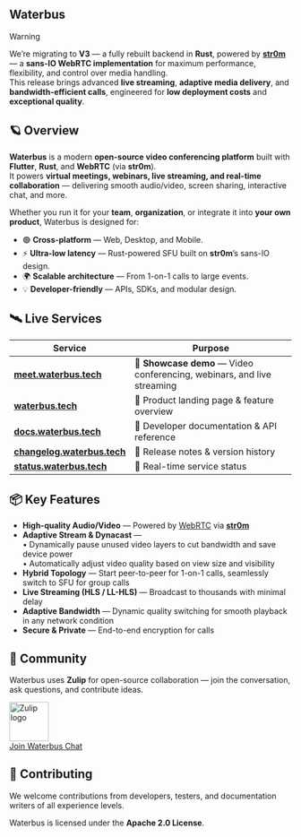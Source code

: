 ## Waterbus

> [!WARNING]
> We’re migrating to **V3** — a fully rebuilt backend in **Rust**, powered by [**str0m**](https://github.com/algesten/str0m) — a **sans-IO WebRTC implementation** for maximum performance, flexibility, and control over media handling.  
> This release brings advanced **live streaming**, **adaptive media delivery**, and **bandwidth-efficient calls**, engineered for **low deployment costs** and **exceptional quality**.

## 🪐 Overview

**Waterbus** is a modern **open-source video conferencing platform** built with **Flutter**, **Rust**, and **WebRTC** (via **str0m**).  
It powers **virtual meetings, webinars, live streaming, and real-time collaboration** — delivering smooth audio/video, screen sharing, interactive chat, and more.

Whether you run it for your **team**, **organization**, or integrate it into **your own product**, Waterbus is designed for:

- 🟢 **Cross-platform** — Web, Desktop, and Mobile.
- ⚡ **Ultra-low latency** — Rust-powered SFU built on **str0m**’s sans-IO design.
- 🌍 **Scalable architecture** — From 1-on-1 calls to large events.
- 💡 **Developer-friendly** — APIs, SDKs, and modular design.

## 🛰️ Live Services

| Service | Purpose |
|---------|---------|
| [**meet.waterbus.tech**](https://meet.waterbus.tech) | 🌟 **Showcase demo** — Video conferencing, webinars, and live streaming |
| [**waterbus.tech**](https://waterbus.tech) | 📢 Product landing page & feature overview |
| [**docs.waterbus.tech**](https://docs.waterbus.tech) | 📖 Developer documentation & API reference |
| [**changelog.waterbus.tech**](https://changelog.waterbus.tech) | 📝 Release notes & version history |
| [**status.waterbus.tech**](https://status.waterbus.tech) | 📡 Real-time service status |

## 📦 Key Features

- **High-quality Audio/Video** — Powered by [WebRTC](https://webrtc.org/) via **[str0m](https://github.com/algesten/str0m)**
- **Adaptive Stream & Dynacast** —  
  • Dynamically pause unused video layers to cut bandwidth and save device power  
  • Automatically adjust video quality based on view size and visibility  
- **Hybrid Topology** — Start peer-to-peer for 1-on-1 calls, seamlessly switch to SFU for group calls  
- **Live Streaming (HLS / LL-HLS)** — Broadcast to thousands with minimal delay  
- **Adaptive Bandwidth** — Dynamic quality switching for smooth playback in any network condition  
- **Secure & Private** — End-to-end encryption for calls

## 💬 Community

Waterbus uses **Zulip** for open-source collaboration — join the conversation, ask questions, and contribute ideas.

<a href="https://zulip.com/"><img width="70" src="https://raw.githubusercontent.com/zulip/zulip/main/static/images/logo/zulip-icon-circle.svg" alt="Zulip logo"></a>  
[Join Waterbus Chat](https://waterbus.zulipchat.com/)

## 🤝 Contributing

We welcome contributions from developers, testers, and documentation writers of all experience levels.

Waterbus is licensed under the **Apache 2.0 License**.

